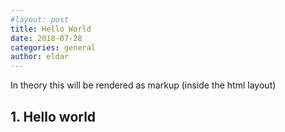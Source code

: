 ```yaml
---
#layout: post
title: Hello World
date: 2018-07-28
categories: general
author: eldar
---
```


In theory this will be rendered as markup (inside the html layout)

## 1. Hello world